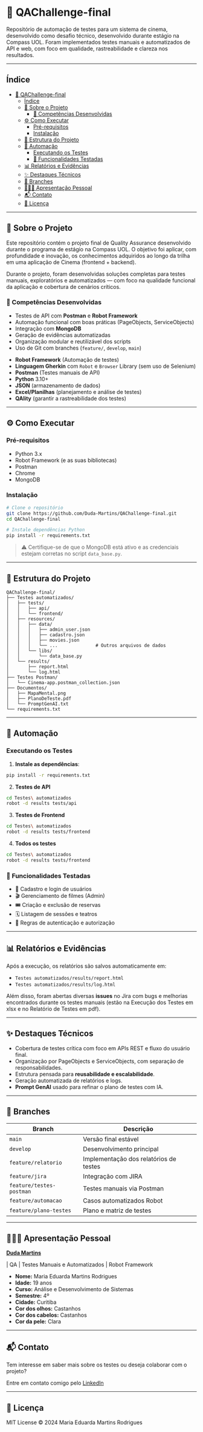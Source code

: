 # 🧪 QAChallenge-final

Repositório de automação de testes para um sistema de cinema, desenvolvido como desafio técnico, desenvolvido durante estágio na Compass UOL. Foram implementados testes manuais e automatizados de API e web, com foco em qualidade, rastreabilidade e clareza nos resultados.

---

## Índice

- [🧪 QAChallenge-final](#-qachallenge-final)
  - [Índice](#índice)
  - [🧾 Sobre o Projeto](#-sobre-o-projeto)
    - [🧠 Competências Desenvolvidas](#-competências-desenvolvidas)
  - [⚙️ Como Executar](#️-como-executar)
    - [Pré-requisitos](#pré-requisitos)
    - [Instalação](#instalação)
  - [📁 Estrutura do Projeto](#-estrutura-do-projeto)
  - [🤖 Automação](#-automação)
    - [Executando os Testes](#executando-os-testes)
    - [📄 Funcionalidades Testadas](#-funcionalidades-testadas)
  - [📊 Relatórios e Evidências](#-relatórios-e-evidências)
  - [✨ Destaques Técnicos](#-destaques-técnicos)
  - [📂 Branches](#-branches)
  - [🙋🏻‍♀️ Apresentação Pessoal](#️-apresentação-pessoal)
  - [📬 Contato](#-contato)
  - [📜 Licença](#-licença)

---

## 🧾 Sobre o Projeto

Este repositório contém o projeto final de Quality Assurance desenvolvido durante o programa de estágio na Compass UOL. O objetivo foi aplicar, com profundidade e inovação, os conhecimentos adquiridos ao longo da trilha em uma aplicação de Cinema (frontend + backend).

Durante o projeto, foram desenvolvidas soluções completas para testes manuais, exploratórios e automatizados — com foco na qualidade funcional da aplicação e cobertura de cenários críticos.

### 🧠 Competências Desenvolvidas

* Testes de API com **Postman** e **Robot Framework**
* Automação funcional com boas práticas (PageObjects, ServiceObjects)
* Integração com **MongoDB**
* Geração de evidências automatizadas
* Organização modular e reutilizável dos scripts
* Uso de Git com branches (`feature/`, `develop`, `main`)

- **Robot Framework** (Automação de testes)
- **Linguagem Gherkin** com `Robot` e `Browser` Library (sem uso de Selenium)
- **Postman** (Testes manuais de API)
- **Python** 3.10+
- **JSON** (armazenamento de dados)
- **Excel/Planilhas** (planejamento e análise de testes)
- **QAlity** (garantir a rastreabilidade dos testes)

---

## ⚙️ Como Executar

### Pré-requisitos

* Python 3.x
* Robot Framework (e as suas bibliotecas)
* Postman
* Chrome
* MongoDB

### Instalação

```bash
# Clone o repositório
git clone https://github.com/Duda-Martins/QAChallenge-final.git
cd QAChallenge-final

# Instale dependências Python
pip install -r requirements.txt
```

> ⚠️ Certifique-se de que o MongoDB está ativo e as credenciais estejam corretas no script `data_base.py`.

---

## 📁 Estrutura do Projeto

```
QAChallenge-final/
├── Testes automatizados/
│   ├── tests/
│   │   ├── api/
│   │   └── frontend/
│   ├── resources/
│   │   ├── data/
│   │   │   ├── admin_user.json
│   │   │   ├── cadastro.json
│   │   │   ├── movies.json
│   │   │   └── ...              # Outros arquivos de dados
│   │   └── libs/
│   │       └── data_base.py
│   └── results/
│       ├── report.html
│       └── log.html
├── Testes Postman/
│   └── Cinema-app.postman_collection.json
├── Documentos/
│   ├── MapaMental.png
│   ├── PlanoDeTeste.pdf
│   └── PromptGenAI.txt
└── requirements.txt
```

---

## 🤖 Automação

### Executando os Testes

1. **Instale as dependências**:

```bash
pip install -r requirements.txt
```

2. **Testes de API**

```bash
cd Testes\ automatizados
robot -d results tests/api
```

3. **Testes de Frontend**

```bash
cd Testes\ automatizados
robot -d results tests/frontend
```

4. **Todos os testes**

```bash
cd Testes\ automatizados
robot -d results tests/frontend
```

### 📄 Funcionalidades Testadas

* 📌 Cadastro e login de usuários
* 🎬 Gerenciamento de filmes (Admin)
* 🎟️ Criação e exclusão de reservas
* 🗓️ Listagem de sessões e teatros
* 🔐 Regras de autenticação e autorização

---

## 📊 Relatórios e Evidências

Após a execução, os relatórios são salvos automaticamente em:

* `Testes automatizados/results/report.html`
* `Testes automatizados/results/log.html`

Além disso, foram abertas diversas **issues** no Jira com bugs e melhorias encontrados durante os testes manuais (estão na Execução dos Testes em xlsx e no Relatório de Testes em pdf).

---

## ✨ Destaques Técnicos

* Cobertura de testes crítica com foco em APIs REST e fluxo do usuário final.
* Organização por PageObjects e ServiceObjects, com separação de responsabilidades.
* Estrutura pensada para **reusabilidade e escalabilidade**.
* Geração automatizada de relatórios e logs.
* **Prompt GenAI** usado para refinar o plano de testes com IA.

---

## 📂 Branches

| Branch                   | Descrição                              |
| ------------------------ | -------------------------------------- |
| `main`                   | Versão final estável                   |
| `develop`                | Desenvolvimento principal              |
| `feature/relatorio`      | Implementação dos relatórios de testes |
| `feature/jira`           | Integração com JIRA                    |
| `feature/testes-postman` | Testes manuais via Postman             |
| `feature/automacao`      | Casos automatizados Robot              |
| `feature/plano-testes`   | Plano e matriz de testes               |

---

## 🙋🏻‍♀️ Apresentação Pessoal

[**Duda Martins**](https://github.com/Duda-Martins)

| QA | Testes Manuais e Automatizados | Robot Framework

* **Nome:** Maria Eduarda Martins Rodrigues
* **Idade:** 19 anos
* **Curso:** Análise e Desenvolvimento de Sistemas
* **Semestre:** 4º
* **Cidade:** Curitiba
* **Cor dos olhos:** Castanhos
* **Cor dos cabelos:** Castanhos
* **Cor da pele:** Clara

---

## 📬 Contato

Tem interesse em saber mais sobre os testes ou deseja colaborar com o projeto?

Entre em contato comigo pelo [LinkedIn](www.linkedin.com/in/maria-eduarda-martins-rodrigues-564335349)

---

## 📜 Licença

MIT License © 2024 Maria Eduarda Martins Rodrigues

<!-- Teste de pipeline -->